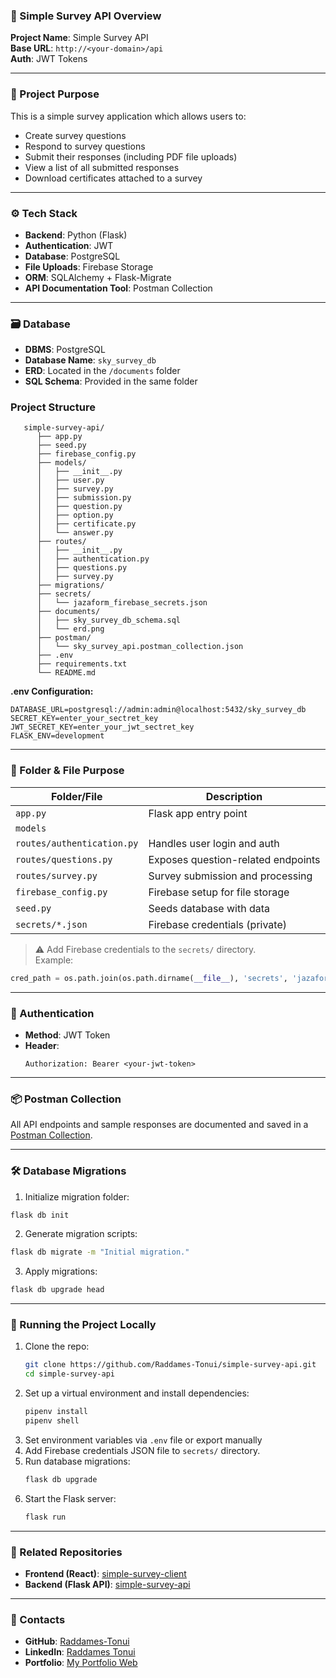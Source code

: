 ### 📘 Simple Survey API Overview

**Project Name**: Simple Survey API  
**Base URL**: `http://<your-domain>/api`  
**Auth**: JWT Tokens

---

### 🧠 Project Purpose

This is a simple survey application which allows users to:
- Create survey questions
- Respond to survey questions
- Submit their responses (including PDF file uploads)
- View a list of all submitted responses
- Download certificates attached to a survey

---

### ⚙️ Tech Stack

- **Backend**: Python (Flask)
- **Authentication**: JWT
- **Database**: PostgreSQL
- **File Uploads**: Firebase Storage
- **ORM**: SQLAlchemy + Flask-Migrate
- **API Documentation Tool**: Postman Collection

---

### 🗃️ Database

- **DBMS**: PostgreSQL
- **Database Name**: `sky_survey_db`
- **ERD**: Located in the `/documents` folder
- **SQL Schema**: Provided in the same folder



### Project Structure
```
   simple-survey-api/
      ├── app.py
      ├── seed.py
      ├── firebase_config.py
      ├── models/
      │   ├── __init__.py
      │   ├── user.py
      │   ├── survey.py
      │   ├── submission.py
      │   ├── question.py
      │   ├── option.py
      │   ├── certificate.py
      │   └── answer.py
      ├── routes/
      │   ├── __init__.py
      │   ├── authentication.py
      │   ├── questions.py
      │   ├── survey.py
      ├── migrations/
      ├── secrets/
      │   └── jazaform_firebase_secrets.json
      ├── documents/
      │   ├── sky_survey_db_schema.sql
      │   └── erd.png
      ├── postman/
      │   └── sky_survey_api.postman_collection.json
      ├── .env
      ├── requirements.txt
      └── README.md
```


**.env Configuration:**
```
DATABASE_URL=postgresql://admin:admin@localhost:5432/sky_survey_db
SECRET_KEY=enter_your_sectret_key
JWT_SECRET_KEY=enter_your_jwt_sectret_key
FLASK_ENV=development  
```

---

### 🧩 Folder & File Purpose

| Folder/File                 | Description                        |
| --------------------------- | ---------------------------------- |
| `app.py`                    | Flask app entry point              |
| `models`                    | 
| `routes/authentication.py`  | Handles user login and auth        |
| `routes/questions.py`       | Exposes question-related endpoints |
| `routes/survey.py`          | Survey submission and processing   |
| `firebase_config.py`        | Firebase setup for file storage    |
| `seed.py`                   | Seeds database with data           |
| `secrets/*.json`            | Firebase credentials (private)     |


> ⚠️ Add Firebase credentials to the `secrets/` directory.  
> Example:

```python
cred_path = os.path.join(os.path.dirname(__file__), 'secrets', 'jazaform_firebase_secrets.json')
```

---

### 🔐 Authentication

- **Method**: JWT Token
- **Header**:
  ```
  Authorization: Bearer <your-jwt-token>
  ```

---



### 📦 Postman Collection

All API endpoints and sample responses are documented and saved in a [Postman Collection](insert-your-postman-link-here).

---

### 🛠️ Database Migrations

1. Initialize migration folder:

```bash
flask db init
```

2. Generate migration scripts:

```bash
flask db migrate -m "Initial migration."
```

3. Apply migrations:

```bash
flask db upgrade head
```

---

### 🚀 Running the Project Locally

1. Clone the repo:
   ```bash
   git clone https://github.com/Raddames-Tonui/simple-survey-api.git
   cd simple-survey-api
   ```
2. Set up a virtual environment and install dependencies:
   ```bash
   pipenv install
   pipenv shell
   ```
3. Set environment variables via `.env` file or export manually
4. Add Firebase credentials JSON file to `secrets/` directory.
5. Run database migrations:
   ```bash
   flask db upgrade
   ```
6. Start the Flask server:
   ```bash
   flask run
   ```

---

### 📁 Related Repositories

- **Frontend (React)**: [simple-survey-client](https://github.com/Raddames-Tonui/simple-survey-client)
- **Backend (Flask API)**: [simple-survey-api](https://github.com/Raddames-Tonui/simple-survey-api)

---

### 👤 Contacts

- **GitHub**: [Raddames-Tonui](https://github.com/Raddames-Tonui)
- **LinkedIn**: [Raddames Tonui](https://www.linkedin.com/in/raddames-tonui-01a751277/)
- **Portfolio**: [My Portfolio Web](https://raddamestonui.netlify.app/)
